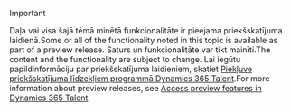 > [!IMPORTANT]
> <span data-ttu-id="94925-101">Daļa vai visa šajā tēmā minētā funkcionalitāte ir pieejama priekšskatījuma laidienā.</span><span class="sxs-lookup"><span data-stu-id="94925-101">Some or all of the functionality noted in this topic is available as part of a preview release.</span></span> <span data-ttu-id="94925-102">Saturs un funkcionalitāte var tikt mainīti.</span><span class="sxs-lookup"><span data-stu-id="94925-102">The content and the functionality are subject to change.</span></span> <span data-ttu-id="94925-103">Lai iegūtu papildinformāciju par priekšskatījuma laidieniem, skatiet [Piekļuve priekšskatījuma līdzekļiem programmā Dynamics 365 Talent](../access-preview-feature.md).</span><span class="sxs-lookup"><span data-stu-id="94925-103">For more information about preview releases, see [Access preview features in Dynamics 365 Talent](../access-preview-feature.md).</span></span>
